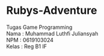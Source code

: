 # Rubys-Adventure

Tugas Game Programming\
Nama : Muhammad Luthfi Juliansyah\
NPM : 0619103024\
Kelas : Reg B1 IF
